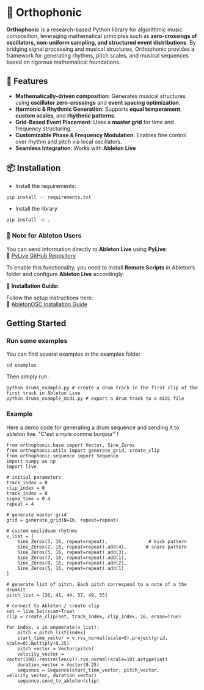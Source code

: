 # 🎵 Orthophonic

**Orthophonic** is a research-based Python library for algorithmic music composition, leveraging mathematical principles such as **zero-crossings of oscillators, non-uniform sampling, and structured event distributions**. By bridging signal processing and musical structures, Orthophonic provides a framework for generating rhythms, pitch scales, and musical sequences based on rigorous mathematical foundations.

## 🚀 Features

- **Mathematically-driven composition**: Generates musical structures using **oscillator zero-crossings** and **event spacing optimization**.
- **Harmonic & Rhythmic Generation**: Supports **equal temperament**, **custom scales**, and **rhythmic patterns**.
- **Grid-Based Event Placement**: Uses a **master grid** for time and frequency structuring.
- **Customizable Phase & Frequency Modulation**: Enables fine control over rhythm and pitch via local oscillators.
- **Seamless Integration**: Works with **Ableton Live**

## 📦 Installation


* Install the requirements:

```bash
pip install -r requirements.txt
```

* Install the library 

```bash
pip install -e .
```

### 🎵 **Note for Ableton Users**  

You can send information directly to **Ableton Live** using **PyLive**:  
🔗 [PyLive GitHub Repository](https://github.com/ideoforms/pylive)  

To enable this functionality, you need to install **Remote Scripts** in Ableton’s folder and configure **Ableton Live** accordingly.  

📌 **Installation Guide:**  

Follow the setup instructions here:  
🔗 [AbletonOSC Installation Guide](https://github.com/ideoforms/AbletonOSC?tab=readme-ov-file#installation)  

## Getting Started

### Run some examples

You can find several examples in the examples folder

```
cd examples
```

Then simply run :

```
python drums_example.py # create a drum track in the first clip of the first track in Ableton Live
python drums_example_midi.py # export a drum track to a midi file
```


### Example

Here a demo code for generating a drum sequence and sending it to ableton live. "C'est simple comme bonjour" !

```
from orthophonic.base import Vector, Sine_Zeros
from orthophonic.utils import generate_grid, create_clip
from orthophonic.sequence import Sequence
import numpy as np
import live

# initial parameters
track_index = 0
clip_index = 0
track_index = 0
sigma_time = 0.4
repeat = 4

# generate master grid
grid = generate_grid(N=16, repeat=repeat)

# custom euclidean rhythms
v_list = [
    Sine_Zeros(3, 16, repeat=repeat),               # kick pattern
    Sine_Zeros(2, 16, repeat=repeat).add(4),       # snare pattern
    Sine_Zeros(5, 16, repeat=repeat).add(3),
    Sine_Zeros(7, 16, repeat=repeat).add(1),
    Sine_Zeros(9, 16, repeat=repeat).add(2),
    Sine_Zeros(5, 16, repeat=repeat).add(1)
]

# generate list of pitch. Each pitch correspond to a note of a the drumkit
pitch_list = [36, 41, 44, 57, 49, 55]

# connect to Ableton / create clip
set = live.Set(scan=True)
clip = create_clip(set, track_index, clip_index, 16, erase=True)

for index, v in enumerate(v_list):
    pitch = pitch_list[index]
    start_time_vector = v.rvs_normal(scale=0).project(grid, scale=0).multiply(0.25)
    pitch_vector = Vector(pitch) 
    velocity_vector = Vector(100).resize(len(v)).rvs_normal(scale=10).astype(int)
    duration_vector = Vector(0.25)
    sequence = Sequence(start_time_vector, pitch_vector, velocity_vector, duration_vector)
    sequence.send_to_ableton(clip)

```
